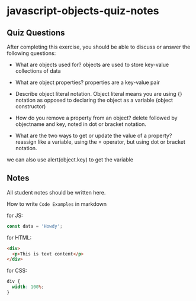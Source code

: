 # javascript-objects-quiz-notes

## Quiz Questions

After completing this exercise, you should be able to discuss or answer the following questions:

- What are objects used for?
  objects are used to store key-value collections of data

- What are object properties?
  properties are a key-value pair

- Describe object literal notation.
  Object literal means you are using {} notation as opposed to declaring the object as a variable (object constructor)

- How do you remove a property from an object?
  delete followed by objectname and key, noted in dot or bracket notation.

- What are the two ways to get or update the value of a property?
  reassign like a variable, using the = operator, but using dot or bracket notation.

we can also use alert(object.key) to get the variable

## Notes

All student notes should be written here.

How to write `Code Examples` in markdown

for JS:

```javascript
const data = 'Howdy';
```

for HTML:

```html
<div>
  <p>This is text content</p>
</div>
```

for CSS:

```css
div {
  width: 100%;
}
```
